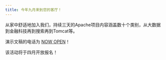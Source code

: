 ```yaml
---
title: 今年九月来到您的客厅！
---
```


从家中舒适地加入我们，持续三天的Apache项目内容涵盖数十个类别，从大数据到金融科技再到搜索再到Tomcat等。

演示文稿的电话为 [NOW OPEN](cfp.html)！

该活动将于四月开放报名！ 
